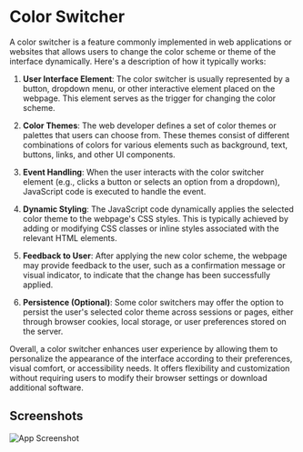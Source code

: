 
# Color Switcher

A color switcher is a feature commonly implemented in web applications or websites that allows users to change the color scheme or theme of the interface dynamically. Here's a description of how it typically works:

1. **User Interface Element**: The color switcher is usually represented by a button, dropdown menu, or other interactive element placed on the webpage. This element serves as the trigger for changing the color scheme.

2. **Color Themes**: The web developer defines a set of color themes or palettes that users can choose from. These themes consist of different combinations of colors for various elements such as background, text, buttons, links, and other UI components.

3. **Event Handling**: When the user interacts with the color switcher element (e.g., clicks a button or selects an option from a dropdown), JavaScript code is executed to handle the event.

4. **Dynamic Styling**: The JavaScript code dynamically applies the selected color theme to the webpage's CSS styles. This is typically achieved by adding or modifying CSS classes or inline styles associated with the relevant HTML elements.

5. **Feedback to User**: After applying the new color scheme, the webpage may provide feedback to the user, such as a confirmation message or visual indicator, to indicate that the change has been successfully applied.

6. **Persistence (Optional)**: Some color switchers may offer the option to persist the user's selected color theme across sessions or pages, either through browser cookies, local storage, or user preferences stored on the server.

Overall, a color switcher enhances user experience by allowing them to personalize the appearance of the interface according to their preferences, visual comfort, or accessibility needs. It offers flexibility and customization without requiring users to modify their browser settings or download additional software.
## Screenshots

![App Screenshot](https://media.licdn.com/dms/image/D4D22AQEbR5rsTOJaDg/feedshare-shrink_800/0/1709188193867?e=1712188800&v=beta&t=GtIGxEUVflyOVL5lsN9qs6zosgNhp50w5ndWnbFkzH0)

